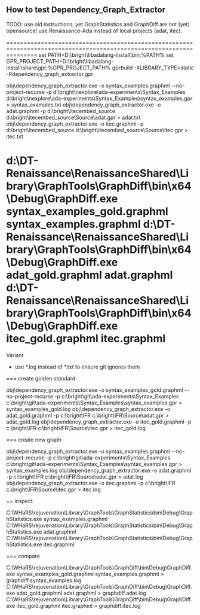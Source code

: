 ## How to test Dependency_Graph_Extractor

TODO: use old instructions, yet GraphStatistics and GraphDiff are not (yet) opensource!
use Renaissance-Ada instead of local projects (adat, itec).



=====================================================================================================================
set PATH=D:\bright\libadalang-install\bin;%PATH%
set GPR_PROJECT_PATH=D:\bright\libadalang-install\share\gpr;%GPR_PROJECT_PATH%
gprbuild -XLIBRARY_TYPE=static -Pdependency_graph_extractor.gpr

obj\dependency_graph_extractor.exe -o syntax_examples.graphml --no-project-recurse -p d:\bright\nexplore\ada-experiments\Syntax_Examples d:\bright\nexplore\ada-experiments\Syntax_Examples\syntax_examples.gpr > syntax_examples.txt
obj\dependency_graph_extractor.exe -o adat.graphml -p d:\bright\itecembed_source d:\bright\itecembed_source\Source\adat.gpr > adat.txt
obj\dependency_graph_extractor.exe -o itec.graphml -p d:\bright\itecembed_source d:\bright\itecembed_source\Source\itec.gpr > itec.txt

d:\DT-Renaissance\RenaissanceShared\Library\GraphTools\GraphDiff\bin\x64\Debug\GraphDiff.exe syntax_examples_gold.graphml syntax_examples.graphml
d:\DT-Renaissance\RenaissanceShared\Library\GraphTools\GraphDiff\bin\x64\Debug\GraphDiff.exe adat_gold.graphml adat.graphml
d:\DT-Renaissance\RenaissanceShared\Library\GraphTools\GraphDiff\bin\x64\Debug\GraphDiff.exe itec_gold.graphml itec.graphml
=====================================================================================================================
Variant

* use *.log instead of *.txt to ensure git ignores them

=== create golden standard

obj\dependency_graph_extractor.exe -o syntax_examples_gold.graphml --no-project-recurse -p c:\bright\git\ada-experiments\Syntax_Examples c:\bright\git\ada-experiments\Syntax_Examples\syntax_examples.gpr > syntax_examples_gold.log
obj\dependency_graph_extractor.exe -o adat_gold.graphml -p c:\bright\IFR c:\bright\IFR\Source\adat.gpr > adat_gold.log
obj\dependency_graph_extractor.exe -o itec_gold.graphml -p c:\bright\IFR c:\bright\IFR\Source\itec.gpr > itec_gold.log

=== create new graph

obj\dependency_graph_extractor.exe -o syntax_examples.graphml --no-project-recurse -p c:\bright\git\ada-experiments\Syntax_Examples c:\bright\git\ada-experiments\Syntax_Examples\syntax_examples.gpr > syntax_examples.log
obj\dependency_graph_extractor.exe -o adat.graphml -p c:\bright\IFR c:\bright\IFR\Source\adat.gpr > adat.log
obj\dependency_graph_extractor.exe -o itec.graphml -p c:\bright\IFR c:\bright\IFR\Source\itec.gpr > itec.log

== inspect

C:\WHaRS\rejuvenation\Library\GraphTools\GraphStatistics\bin\Debug\GraphStatistics.exe syntax_examples.graphml
C:\WHaRS\rejuvenation\Library\GraphTools\GraphStatistics\bin\Debug\GraphStatistics.exe adat.graphml
C:\WHaRS\rejuvenation\Library\GraphTools\GraphStatistics\bin\Debug\GraphStatistics.exe itec.graphml

=== compare

C:\WHaRS\rejuvenation\Library\GraphTools\GraphDiff\bin\Debug\GraphDiff.exe syntax_examples_gold.graphml syntax_examples.graphml > graphdiff.syntax_examples.log
C:\WHaRS\rejuvenation\Library\GraphTools\GraphDiff\bin\Debug\GraphDiff.exe adat_gold.graphml adat.graphml > graphdiff.adat.log
C:\WHaRS\rejuvenation\Library\GraphTools\GraphDiff\bin\Debug\GraphDiff.exe itec_gold.graphml itec.graphml > graphdiff.itec.log
